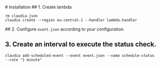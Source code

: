 # Installation
## 1. Create lambda
```
rm claudia.json
claudia create --region eu-central-1 --handler lambda.handler
```

## 2. Configure `event.json` according to your configuration.


## 3. Create an interval to execute the status check.
```
claudia add-scheduled-event --event event.json --name schedule-status --rate "1 minute"
```
